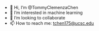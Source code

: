 - 👋 Hi, I’m @TommyClemenzaChen
- 👀 I’m interested in machine learning
- 💞️ I’m looking to collaborate
- 📫 How to reach me: tchen175@ucsc.edu

<!---
TommyClemenzaChen/TommyClemenzaChen is a ✨ special ✨ repository because its `README.md` (this file) appears on your GitHub profile.
You can click the Preview link to take a look at your changes.
--->
